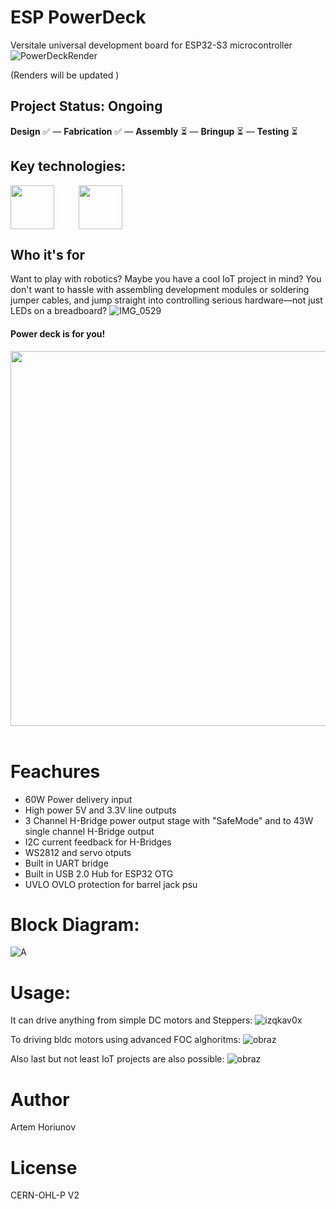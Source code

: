 # ESP PowerDeck
Versitale universal development board for ESP32-S3 microcontroller
![PowerDeckRender](https://github.com/user-attachments/assets/93c474b1-401d-4397-bfc3-e6e4a8d97de5)


(Renders will be updated )
## Project Status: **Ongoing**  
**Design** ✅ — **Fabrication** ✅ — **Assembly** ⏳ — **Bringup** ⏳ — **Testing** ⏳  
## Key technologies:
<img align="center" height="70" src="https://github.com/user-attachments/assets/09482934-147f-4055-aa26-82feef188862">&nbsp;&nbsp;&nbsp;&nbsp; &nbsp;&nbsp;&nbsp;&nbsp; <img align="center" height="70" src="https://github.com/user-attachments/assets/21632584-becb-4529-b696-acb84c8190e9">&nbsp;&nbsp;&nbsp;&nbsp; &nbsp;&nbsp;&nbsp;&nbsp;
## Who it's for

Want to play with robotics? Maybe you have a cool IoT project in mind? You don't want to hassle with assembling development modules or soldering jumper cables, and jump straight into controlling serious hardware—not just LEDs on a breadboard?
![IMG_0529](https://github.com/user-attachments/assets/1b720cb2-0185-450e-9e21-42a47148bf55)

#### Power deck is for you! 
<img align="center" height="600" src="https://github.com/user-attachments/assets/fc9b3f71-561d-4b67-81a1-366395ce9bcb">&nbsp;&nbsp;&nbsp;&nbsp; &nbsp;&nbsp;&nbsp;&nbsp;
# Feachures
- 60W Power delivery input
- High power 5V and 3.3V line outputs
- 3 Channel H-Bridge power output stage with "SafeMode" and to 43W single channel H-Bridge output
- I2C current feedback for H-Bridges
- WS2812 and servo otputs
- Built in UART bridge
- Built in USB 2.0 Hub for ESP32 OTG
- UVLO OVLO protection for barrel jack psu
  

# Block Diagram:
![A](https://github.com/user-attachments/assets/0f6e04cd-4d5c-4cff-a85c-b0d7c32d4d47)

# Usage:
It can drive anything from simple DC motors and Steppers:
![izqkav0x](https://github.com/user-attachments/assets/68e5c6d6-ec44-4ee6-85e5-f753d74adff7)


To driving bldc motors using advanced FOC alghoritms:
![obraz](https://github.com/user-attachments/assets/bcb69318-e909-427b-b0d2-ab22bb23a90a)


Also last but not least IoT projects are also possible:
![obraz](https://github.com/user-attachments/assets/893836ca-7ce9-46b9-a18b-a52b847b0997)




# Author
Artem Horiunov
# License 
CERN-OHL-P V2
